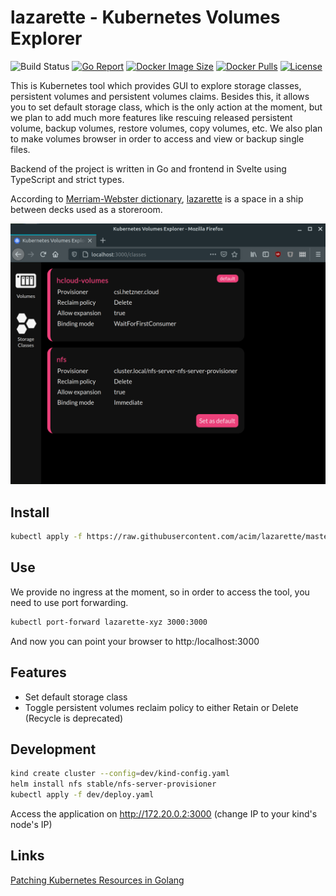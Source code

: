 # lazarette - Kubernetes Volumes Explorer

![Build Status](https://github.com/acim/lazarette/workflows/build/badge.svg)
[![Go Report](https://goreportcard.com/badge/github.com/acim/lazarette)](https://goreportcard.com/report/github.com/acim/lazarette)
[![Docker Image Size](https://img.shields.io/docker/image-size/ablab/lazarette)](https://hub.docker.com/repository/docker/ablab/lazarette)
[![Docker Pulls](https://img.shields.io/docker/pulls/ablab/lazarette)](https://hub.docker.com/repository/docker/ablab/lazarette)
[![License](https://img.shields.io/github/license/acim/lazarette)](LICENSE)

This is Kubernetes tool which provides GUI to explore storage classes, persistent volumes and persistent volumes claims. Besides this, it allows you to set default storage class, which is the only action at the moment, but we plan to add much more features like rescuing released persistent volume, backup volumes, restore volumes, copy volumes, etc. We also plan to make volumes browser in order to access and view or backup single files.

Backend of the project is written in Go and frontend in Svelte using TypeScript and strict types.

According to [Merriam-Webster dictionary](https://www.merriam-webster.com/), [lazarette](https://www.merriam-webster.com/dictionary/lazaretto) is a space in a ship between decks used as a storeroom.

![screenshot](screenshot.png?raw=true)

## Install

```bash
kubectl apply -f https://raw.githubusercontent.com/acim/lazarette/master/deploy.yaml
```

## Use

We provide no ingress at the moment, so in order to access the tool, you need to use port forwarding.

```bash
kubectl port-forward lazarette-xyz 3000:3000
```

And now you can point your browser to http:/localhost:3000

## Features

- Set default storage class
- Toggle persistent volumes reclaim policy to either Retain or Delete (Recycle is deprecated)

## Development

```bash
kind create cluster --config=dev/kind-config.yaml
helm install nfs stable/nfs-server-provisioner
kubectl apply -f dev/deploy.yaml
```

Access the application on http://172.20.0.2:3000 (change IP to your kind's node's IP)

## Links

[Patching Kubernetes Resources in Golang](https://dwmkerr.com/patching-kubernetes-resources-in-golang/)
